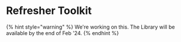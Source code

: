 # Refresher Toolkit

{% hint style="warning" %}
We're working on this. The Library will be available by the end of Feb '24.
{% endhint %}
